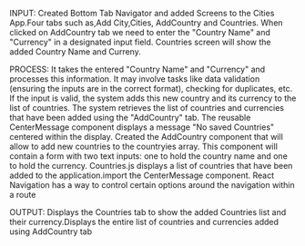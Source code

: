 INPUT:
  Created Bottom Tab Navigator and added Screens to the Cities App.Four tabs such as,Add City,Cities, AddCountry and Countries. When clicked on AddCountry tab we need to enter the "Country Name" and "Currency" in a designated input field. Countries screen will show the added Country Name and Curreny.

PROCESS:
   It takes the entered "Country Name" and "Currency" and processes this information. It may involve tasks like data validation (ensuring the inputs are in the correct format), checking for duplicates, etc. If the input is valid, the system adds this new country and its currency to the list of countries. The system retrieves the list of countries and currencies that have been added using the "AddCountry" tab. The reusable CenterMessage component displays a message "No saved Countries" centered within the display. Created the AddCountry component that will allow to add new countries to the countryies array. This component will contain a form with two text inputs: one to hold the country name and one to hold the currency. Countries.js displays a list of countries that have been added to the application.import the CenterMessage component. React Navigation has a way to control certain options around the navigation within a route

OUTPUT:
  Displays the Countries tab to show the added Countries list and their currency.Displays the entire list of countries and currencies added using AddCountry tab


